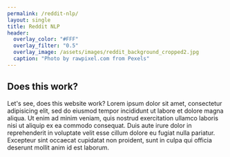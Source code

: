 ```yaml
---
permalink: /reddit-nlp/
layout: single
title: Reddit NLP
header:
  overlay_color: "#FFF"
  overlay_filter: "0.5"
  overlay_image: /assets/images/reddit_background_cropped2.jpg
  caption: "Photo by rawpixel.com from Pexels"
---
```


## Does this work?
Let's see, does this website work? Lorem ipsum dolor sit amet, consectetur adipisicing elit, sed do eiusmod tempor incididunt ut labore et dolore magna aliqua. Ut enim ad minim veniam, quis nostrud exercitation ullamco laboris nisi ut aliquip ex ea commodo consequat. Duis aute irure dolor in reprehenderit in voluptate velit esse cillum dolore eu fugiat nulla pariatur. Excepteur sint occaecat cupidatat non proident, sunt in culpa qui officia deserunt mollit anim id est laborum.
